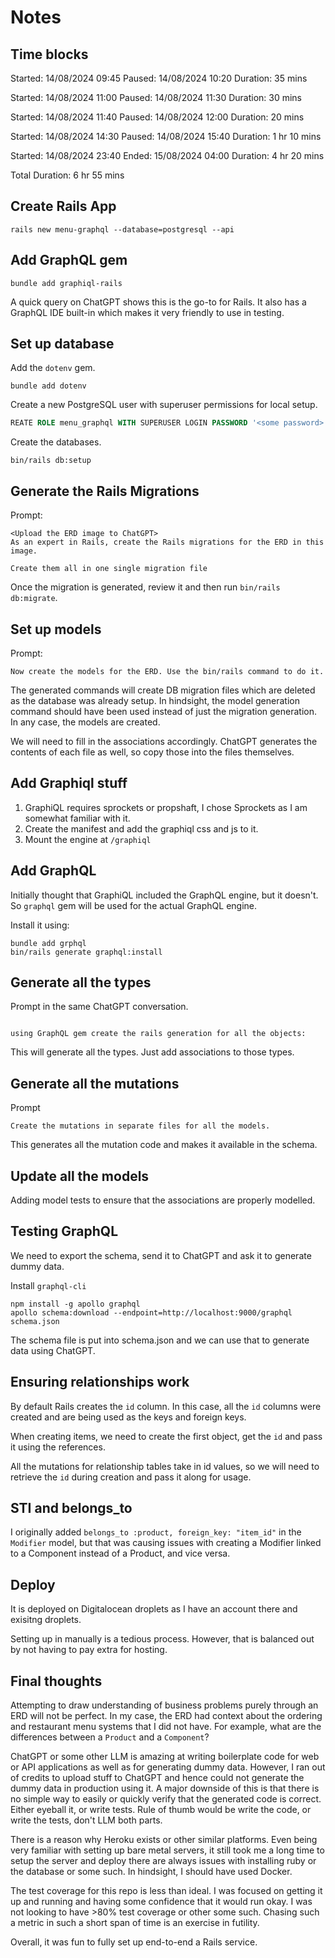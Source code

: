 # Notes

## Time blocks

Started: 14/08/2024 09:45
Paused: 14/08/2024 10:20
Duration: 35 mins

Started: 14/08/2024 11:00
Paused: 14/08/2024 11:30
Duration: 30 mins

Started: 14/08/2024 11:40
Paused: 14/08/2024 12:00
Duration: 20 mins

Started: 14/08/2024 14:30
Paused: 14/08/2024 15:40
Duration: 1 hr 10 mins

Started: 14/08/2024 23:40
Ended: 15/08/2024 04:00
Duration: 4 hr 20 mins

Total Duration: 6 hr 55 mins

## Create Rails App

```shell
rails new menu-graphql --database=postgresql --api
```

## Add GraphQL gem

```shell
bundle add graphiql-rails
```

A quick query on ChatGPT shows this is the go-to for Rails.
It also has a GraphQL IDE built-in which makes it very friendly to use in testing.

## Set up database

Add the `dotenv` gem.

```shell
bundle add dotenv
```

Create a new PostgreSQL user with superuser permissions for local setup.

```sql
REATE ROLE menu_graphql WITH SUPERUSER LOGIN PASSWORD '<some password>';
```

Create the databases.

```shell
bin/rails db:setup
```

## Generate the Rails Migrations

Prompt:

```text
<Upload the ERD image to ChatGPT>
As an expert in Rails, create the Rails migrations for the ERD in this image.

Create them all in one single migration file
```

Once the migration is generated, review it and then run `bin/rails db:migrate`.

## Set up models

Prompt:

```text
Now create the models for the ERD. Use the bin/rails command to do it.
```

The generated commands will create DB migration files which
are deleted as the database was already setup.
In hindsight, the model generation command should have been
used instead of just the migration generation.
In any case, the models are created.

We will need to fill in the associations accordingly.
ChatGPT generates the contents of each file as well,
so copy those into the files themselves.

## Add Graphiql stuff

1. GraphiQL requires sprockets or propshaft,
   I chose Sprockets as I am somewhat familiar with it.
2. Create the manifest and add the graphiql css and js to it.
3. Mount the engine at `/graphiql`

## Add GraphQL

Initially thought that GraphiQL included the GraphQL engine,
but it doesn't.
So `graphql` gem will be used for the actual GraphQL engine.

Install it using:

```shell
bundle add grphql
bin/rails generate graphql:install
```

## Generate all the types

Prompt in the same ChatGPT conversation.

```text

using GraphQL gem create the rails generation for all the objects:
```

This will generate all the types. Just add associations to those types.

## Generate all the mutations

Prompt

```text
Create the mutations in separate files for all the models.
```

This generates all the mutation code and makes it available in the schema.

## Update all the models

Adding model tests to ensure that the associations are properly modelled.

## Testing GraphQL

We need to export the schema, send it to ChatGPT and ask it to generate dummy data.

Install `graphql-cli`

```shell
npm install -g apollo graphql
apollo schema:download --endpoint=http://localhost:9000/graphql schema.json
```

The schema file is put into schema.json and we can use that to generate
data using ChatGPT.

## Ensuring relationships work

By default Rails creates the `id` column.
In this case, all the `id` columns were created and are being used as the keys
and foreign keys.

When creating items, we need to create the first object, get the `id` and pass
it using the references.

All the mutations for relationship tables take in id values, so we will need
to retrieve the `id` during creation and pass it along for usage.

## STI and belongs_to

I originally added `belongs_to :product, foreign_key: "item_id"` in the
`Modifier` model, but that was causing issues with creating a Modifier
linked to a Component instead of a Product, and vice versa.

## Deploy

It is deployed on Digitalocean droplets as I have an account there and
exisitng droplets.

Setting up in manually is a tedious process. However, that is balanced
out by not having to pay extra for hosting.

## Final thoughts

Attempting to draw understanding of business problems purely through an
ERD will not be perfect. In my case, the ERD had context about the
ordering and restaurant menu systems that I did not have.
For example, what are the differences between a `Product` and a `Component`?

ChatGPT or some other LLM is amazing at writing boilerplate code for web or
API applications as well as for generating dummy data. However, I ran out
of credits to upload stuff to ChatGPT and hence could not generate the
dummy data in production using it.
A major downside of this is that there is no simple way to easily
or quickly verify that the generated code is correct.
Either eyeball it, or write tests.
Rule of thumb would be write the code, or write the tests, don't
LLM both parts.

There is a reason why Heroku exists or other similar platforms.
Even being very familiar with setting up bare metal servers,
it still took me a long time to setup the server and deploy
there are always issues with installing ruby or the database or
some such. In hindsight, I should have used Docker.

The test coverage for this repo is less than ideal.
I was focused on getting it up and running and having some confidence that
it would run okay. I was not looking to have >80% test coverage or other
some such. Chasing such a metric in such a short span of time is an
exercise in futility.

Overall, it was fun to fully set up end-to-end a Rails service.
